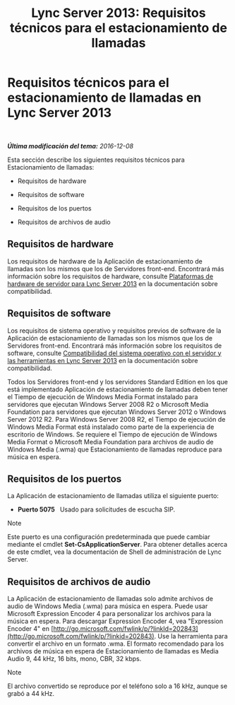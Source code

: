 ﻿---
title: 'Lync Server 2013: Requisitos técnicos para el estacionamiento de llamadas'
TOCTitle: Requisitos técnicos para el estacionamiento de llamadas
ms:assetid: 38bcf302-2b72-4492-9266-f6dc31b566e1
ms:mtpsurl: https://technet.microsoft.com/es-es/library/JJ204818(v=OCS.15)
ms:contentKeyID: 48274965
ms.date: 01/07/2017
mtps_version: v=OCS.15
ms.translationtype: HT
---

# Requisitos técnicos para el estacionamiento de llamadas en Lync Server 2013

 

_**Última modificación del tema:** 2016-12-08_

Esta sección describe los siguientes requisitos técnicos para Estacionamiento de llamadas:

  - Requisitos de hardware

  - Requisitos de software

  - Requisitos de los puertos

  - Requisitos de archivos de audio

## Requisitos de hardware

Los requisitos de hardware de la Aplicación de estacionamiento de llamadas son los mismos que los de Servidores front-end. Encontrará más información sobre los requisitos de hardware, consulte [Plataformas de hardware de servidor para Lync Server 2013](lync-server-2013-server-hardware-platforms.md) en la documentación sobre compatibilidad.

## Requisitos de software

Los requisitos de sistema operativo y requisitos previos de software de la Aplicación de estacionamiento de llamadas son los mismos que los de Servidores front-end. Encontrará más información sobre los requisitos de software, consulte [Compatibilidad del sistema operativo con el servidor y las herramientas en Lync Server 2013](lync-server-2013-server-and-tools-operating-system-support.md) en la documentación sobre compatibilidad.

Todos los Servidores front-end y los servidores Standard Edition en los que está implementado Aplicación de estacionamiento de llamadas deben tener el Tiempo de ejecución de Windows Media Format instalado para servidores que ejecutan Windows Server 2008 R2 o Microsoft Media Foundation para servidores que ejecutan Windows Server 2012 o Windows Server 2012 R2. Para Windows Server 2008 R2, el Tiempo de ejecución de Windows Media Format está instalado como parte de la experiencia de escritorio de Windows. Se requiere el Tiempo de ejecución de Windows Media Format o Microsoft Media Foundation para archivos de audio de Windows Media (.wma) que Estacionamiento de llamadas reproduce para música en espera.

## Requisitos de los puertos

La Aplicación de estacionamiento de llamadas utiliza el siguiente puerto:

  - **Puerto 5075**   Usado para solicitudes de escucha SIP.


> [!NOTE]
> Este puerto es una configuración predeterminada que puede cambiar mediante el cmdlet <STRONG>Set-CsApplicationServer</STRONG>. Para obtener detalles acerca de este cmdlet, vea la documentación de Shell de administración de Lync Server.



## Requisitos de archivos de audio

La Aplicación de estacionamiento de llamadas solo admite archivos de audio de Windows Media (.wma) para música en espera. Puede usar Microsoft Expression Encoder 4 para personalizar los archivos para la música en espera. Para descargar Expression Encoder 4, vea "Expression Encoder 4" en [http://go.microsoft.com/fwlink/p/?linkId=202843](http://go.microsoft.com/fwlink/p/?linkid=202843). Use la herramienta para convertir el archivo en un formato .wma. El formato recomendado para los archivos de música en espera de Estacionamiento de llamadas es Media Audio 9, 44 kHz, 16 bits, mono, CBR, 32 kbps.


> [!NOTE]
> El archivo convertido se reproduce por el teléfono solo a 16 kHz, aunque se grabó a 44 kHz.


